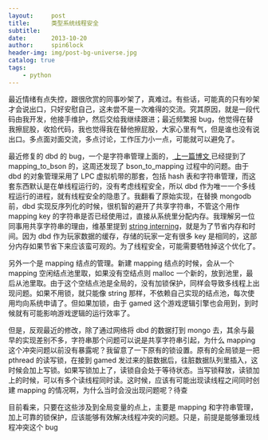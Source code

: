 ```yaml
---
layout:     post
title:      类型系统线程安全
subtitle:   
date:       2013-10-20
author:     spin6lock
header-img: img/post-bg-universe.jpg
catalog: true
tags:
    - python
---
```

最近情绪有点失控，跟很欣赏的同事吵架了，真难过。有些话，可能真的只有吵架才会说出口，只好安慰自己，这未尝不是一次难得的交流。究其原因，就是一段代码由我开发，他接手维护，然后交给我继续跟进；最近频繁报 bug，他觉得在替我擦屁股，收拾代码，我也觉得我在替他擦屁股，大家心里有气，但是谁也没有说出口。多点面对面交流，多点讨论，工作压力小一点，可能就可以避免了。

最近修复的 dbd 的 bug，一个是字符串管理上面的，[ 上一篇博文 ](http://www.cnblogs.com/Lifehacker/p/dbd_structure_and_bson_format_process.html) 已经提到了 mapping_to_bson 的，这周还发现了 bson_to_mapping 过程中的问题。由于 dbd 的对象管理采用了 LPC 虚拟机带的那套，包括 hash 表和字符串管理，而这套东西默认是在单线程运行的，没有考虑线程安全，所以 dbd 作为唯一一个多线程运行的进程，就有线程安全的隐患了。我翻看了原始实现，在替换 mongodb 前，dbd 实现反序列化的时候，很机智的避开了共享字符串，不管这个用作 mapping key 的字符串是否已经使用过，直接从系统里分配内存。我理解另一位同事用共享字符串的理由，维基里提到 [string interning](http://en.wikipedia.org/wiki/String_interning)，就是为了节省内存和时间。因为 dbd 作为玩家数据的缓存，存储的玩家一定有很多 key 是相同的，这部分内存如果节省下来应该蛮可观的。为了线程安全，可能需要牺牲掉这个优化了。

另外一个是 mapping 结点的管理。新建 mapping 结点的时候，会从一个 mapping 空闲结点池里取，如果没有空结点则 malloc 一个新的，放到池里，最后从池里取。由于这个空结点池是全局的，没有加锁保护，同样会导致多线程上出现问题。如果不用锁，就只能像 string 那样，不依赖自己实现的结点池，每次使用均向系统申请了。但如果加锁，由于 gamed 这个游戏逻辑引擎也会用到，到时候就有可能影响游戏逻辑的运行效率了。

但是，反观最近的修改，除了通过网络将 dbd 的数据打到 mongo 去，其余与最早的实现差别不多，字符串那个问题可以说是共享字符串引起，为什么 mapping 这个冲突问题以前没有暴露呢？我留意了一下原有的锁设置。原有的全局锁是一把 pthread 的读写锁，在接到 gamed 发过来的脏数据后，往脏数据队列里插入，这时候会加上写锁。如果写锁加上了，读锁自会处于等待状态。当写锁释放，读锁加上的时候，可以有多个读线程同时读。这时候，应该有可能出现读线程之间同时创建 mapping 的情况啊，为什么当时会没出现问题呢？待查

目前看来，只要在这些涉及到全局变量的点上，主要是 mapping 和字符串管理，加上可靠的锁保护，应该能够有效解决线程冲突的问题。只是，前提是能够重现线程冲突这个 bug
